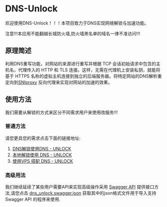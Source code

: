 # DNS-Unlock

欢迎使用DNS-Unlock！！！本项目致力于DNS实现网络解锁与加速功能。

注意!!!本应用不能翻越长城防火墙,防火墙黑名单的域名一律不准访问!!!

## 原理简述

利用DNS重写功能，对网站的来源进行重写并根据 TCP 会话初始请求中包含的主机名，代理传入的 HTTP 和 TLS 连接。这样，无需在代理机上安装私钥，就能将基于 HTTPS 名称的虚拟主机连接到独立的后端服务器。将特定网站的DNS解析重定向到[SNIproxy](https://github.com/dlundquist/sniproxy) 反向代理来实现对网站的加速的效果。

## 使用方法

我们需要从解锁的方式来区分不同需求用户来使用改服务!!!

### 普通方法

请您更具您的需求点击下面的链接地址:

1. [DNS解锁使用DNS - UNLOCK](md/DNS.md)
2. [本地解锁使用 DNS - UNLOCK](md/Local.md)
3. [使用VPS 搭配 DNS - UNLOCK](md/VPS.md)

### 高级用法

我们继续延续了某些用户需要API来实现高级操作采用 [Swagger API](https://swagger.io/)
提供接口方法,请您点击 [dns_unlock.swagger.json](api/dns_unlock.swagger.json) 获取其中的json格式文件用于导入支持Swagger
API 的程序来使用.


